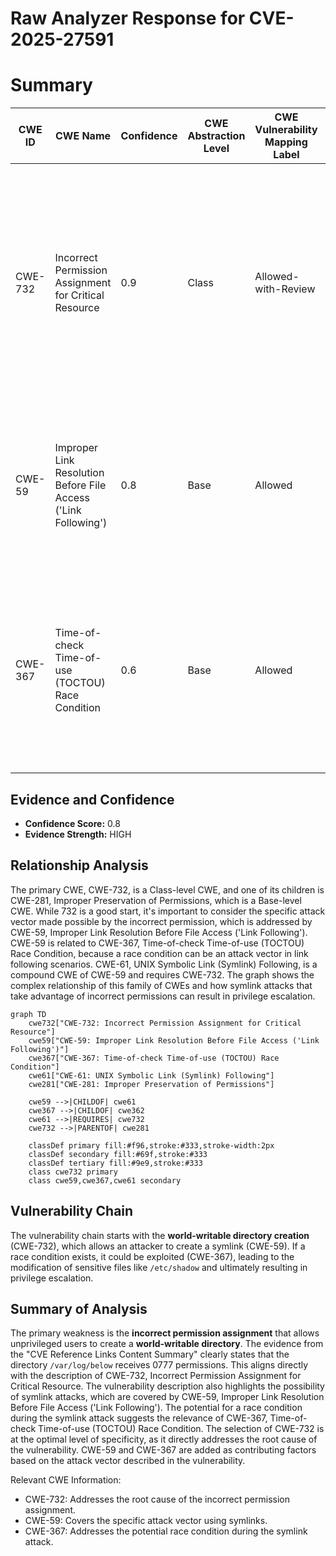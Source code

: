 # Raw Analyzer Response for CVE-2025-27591

# Summary
| CWE ID | CWE Name | Confidence | CWE Abstraction Level | CWE Vulnerability Mapping Label | CWE-Vulnerability Mapping Notes |
|---|---|---|---|---|---|
| CWE-732 | Incorrect Permission Assignment for Critical Resource | 0.9 | Class | Allowed-with-Review | Primary CWE: The **world-writable directory creation** at `/var/log/below` constitutes an incorrect permission assignment for a critical resource, enabling local users to manipulate files and potentially escalate privileges. |
| CWE-59 | Improper Link Resolution Before File Access ('Link Following') | 0.8 | Base | Allowed | Secondary Candidate: This CWE addresses the specific attack vector where an attacker leverages symlinks to manipulate files outside the intended directory. |
| CWE-367 | Time-of-check Time-of-use (TOCTOU) Race Condition | 0.6 | Base | Allowed | Secondary Candidate: This CWE might be applicable if the symlink attack involves a race condition where the state of the file changes between the permission check and the file access. |

## Evidence and Confidence

*   **Confidence Score:** 0.8
*   **Evidence Strength:** HIGH

## Relationship Analysis
The primary CWE, CWE-732, is a Class-level CWE, and one of its children is CWE-281, Improper Preservation of Permissions, which is a Base-level CWE. While 732 is a good start, it's important to consider the specific attack vector made possible by the incorrect permission, which is addressed by CWE-59, Improper Link Resolution Before File Access ('Link Following'). CWE-59 is related to CWE-367, Time-of-check Time-of-use (TOCTOU) Race Condition, because a race condition can be an attack vector in link following scenarios. CWE-61, UNIX Symbolic Link (Symlink) Following, is a compound CWE of CWE-59 and requires CWE-732. The graph shows the complex relationship of this family of CWEs and how symlink attacks that take advantage of incorrect permissions can result in privilege escalation.

```mermaid
graph TD
    cwe732["CWE-732: Incorrect Permission Assignment for Critical Resource"]
    cwe59["CWE-59: Improper Link Resolution Before File Access ('Link Following')"]
    cwe367["CWE-367: Time-of-check Time-of-use (TOCTOU) Race Condition"]
    cwe61["CWE-61: UNIX Symbolic Link (Symlink) Following"]
    cwe281["CWE-281: Improper Preservation of Permissions"]

    cwe59 -->|CHILDOF| cwe61
    cwe367 -->|CHILDOF| cwe362
    cwe61 -->|REQUIRES| cwe732
    cwe732 -->|PARENTOF| cwe281

    classDef primary fill:#f96,stroke:#333,stroke-width:2px
    classDef secondary fill:#69f,stroke:#333
    classDef tertiary fill:#9e9,stroke:#333
    class cwe732 primary
    class cwe59,cwe367,cwe61 secondary
```

## Vulnerability Chain
The vulnerability chain starts with the **world-writable directory creation** (CWE-732), which allows an attacker to create a symlink (CWE-59). If a race condition exists, it could be exploited (CWE-367), leading to the modification of sensitive files like `/etc/shadow` and ultimately resulting in privilege escalation.

## Summary of Analysis
The primary weakness is the **incorrect permission assignment** that allows unprivileged users to create a **world-writable directory**. The evidence from the "CVE Reference Links Content Summary" clearly states that the directory `/var/log/below` receives 0777 permissions. This aligns directly with the description of CWE-732, Incorrect Permission Assignment for Critical Resource. The vulnerability description also highlights the possibility of symlink attacks, which are covered by CWE-59, Improper Link Resolution Before File Access ('Link Following'). The potential for a race condition during the symlink attack suggests the relevance of CWE-367, Time-of-check Time-of-use (TOCTOU) Race Condition. The selection of CWE-732 is at the optimal level of specificity, as it directly addresses the root cause of the vulnerability. CWE-59 and CWE-367 are added as contributing factors based on the attack vector described in the vulnerability.

Relevant CWE Information:
- CWE-732: Addresses the root cause of the incorrect permission assignment.
- CWE-59: Covers the specific attack vector using symlinks.
- CWE-367: Addresses the potential race condition during the symlink attack.